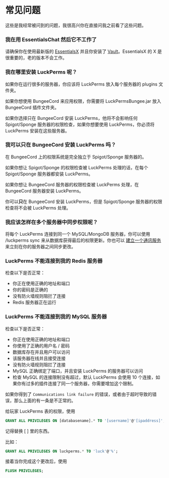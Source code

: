 # 常见问题

这些是我经常被问到的问题，我很高兴你在直接问我之前看了这些问题。

### 我在用 EssentialsChat 然后它不工作了

请确保你在使用最新版的 [EssentialsX](https://ci.drtshock.net/job/essentialsx/) 并且你安装了 [Vault](https://dev.bukkit.org/bukkit-plugins/vault/)。EssentialsX 的 X 是很重要的，老的版本不会工作。

### 我在哪里安装 LuckPerms 呢？

如果你在运行很多的服务器，你应该将 LuckPerms 放入每个服务器的 plugins 文件夹。

如果你想使用 BungeeCord 来应用权限，你需要将 LuckPermsBungee.jar 放入 BungeeCord 插件文件夹。

如果你选择只在 BungeeCord 安装 LuckPerms，他将不会影响任何 Spigot/Sponge 服务器的权限检查，如果你想要使用 LuckPerms，你必须将 LuckPerms 安装在这些服务器。

### 我可以只在 BungeeCord 安装 LuckPerms 吗？

在 BungeeCord 上的权限系统是完全独立于 Spigot/Sponge 服务器的。

如果你想让 Spigot/Sponge 的权限检查被 LuckPerms 处理的话，在每个 Spigot/Sponge 服务器都安装 LuckPerms。

如果你想让 BungeeCord 服务器的权限检查被 LuckPerms 处理，在 BungeeCord 服务器安装 LuckPerms。

你可以**只**在 BungeeCord 安装 LuckPerms，但是 Spigot/Sponge 服务器的权限检查将不会被 LuckPerms 处理。

### 我应该怎样在多个服务器中同步权限呢？

将每个 LuckPerms 连接到同一个 MySQL/MongoDB 服务器，你可以使用 /luckperms sync 来从数据库获得最后的权限更新。你也可以 [建立一个通讯服务](/Instant-Update-Propagation.md#messaging-services) 来立刻在你的服务器之间同步更改。

### LuckPerms 不能连接到我的 Redis 服务器

检查以下是否正常：

- 你正在使用正确的地址和端口
- 你的密码是正确的
- 没有防火墙规则阻拦了连接
- Redis 服务器正在运行

### LuckPerms 不能连接到我的 MySQL 服务器

检查以下是否正常：

- 你正在使用正确的地址和端口
- 你使用了正确的用户名 / 密码
- 数据库存在并且用户可以访问
- 该服务器在线并且接受连接
- 没有防火墙规则阻拦了连接
- MySQL 正确绑定了端口，并且安装 LuckPerms 的服务器可以访问
- 检查 MySQL 的连接限制没有超过，默认 LuckPerms 会使用 10 个连接，如果你有过多的插件连接了同一个服务器，你需要增加这个限制。

如果你得到了 `Communications link failure` 的错误，或者由于超时导致的错误，那么上面的有一条是不正常的。

给玩家 LuckPerms 表的权限，使用

```sql
GRANT ALL PRIVILEGES ON [databasename].* TO '[username]'@'[ipaddress]';
```

记得替换 [ ] 里的东西。

比如：

```sql
GRANT ALL PRIVILEGES ON luckperms.* TO 'luck'@'%';
```

接着当你完成这个更改后，使用

```sql
FLUSH PRIVILEGES;
```
